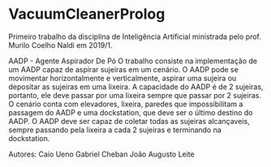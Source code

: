 # VacuumCleanerProlog
Primeiro trabalho da disciplina de Inteligência Artificial ministrada pelo prof. Murilo Coelho Naldi em 2019/1.

AADP - Agente Aspirador De Pó
O trabalho consiste na implementação de um AADP capaz de aspirar sujeiras em um cenário. O AADP pode se movimentar
horizontalmente e verticalmente, aspirar uma sujeira ou depositar as sujeiras em uma lixeira. A capacidade do AADP é de 2 
sujeiras, portanto, ele deve passar por uma lixeira sempre que passar por 2 sujeiras. O cenário conta com elevadores, lixeira,
paredes que impossibilitam a passagem do AADP e uma dockstation, que deve ser o último destino do AADP. O AADP deve ser capaz
de coletar todas as sujeiras alcançaveis, sempre passando pela lixeira a cada 2 sujeiras e terminando na dockstation.

Autores:
Caio Ueno
Gabriel Cheban
João Augusto Leite
